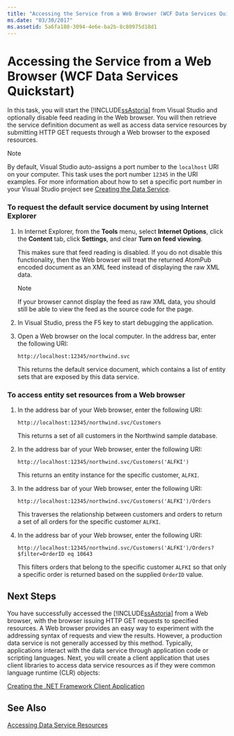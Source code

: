 ```yaml
---
title: "Accessing the Service from a Web Browser (WCF Data Services Quickstart)"
ms.date: "03/30/2017"
ms.assetid: 5a6fa180-3094-4e6e-ba2b-8c80975d18d1
---
```

# Accessing the Service from a Web Browser (WCF Data Services Quickstart)
In this task, you will start the [!INCLUDE[ssAstoria](../../../../includes/ssastoria-md.md)] from Visual Studio and optionally disable feed reading in the Web browser. You will then retrieve the service definition document as well as access data service resources by submitting HTTP GET requests through a Web browser to the exposed resources.  
  
> [!NOTE]
>  By default, Visual Studio auto-assigns a port number to the `localhost` URI on your computer. This task uses the port number `12345` in the URI examples. For more information about how to set a specific port number in your Visual Studio project see [Creating the Data Service](../../../../docs/framework/data/wcf/creating-the-data-service.md).  
  
### To request the default service document by using Internet Explorer  
  
1. In Internet Explorer, from the **Tools** menu, select **Internet Options**, click the **Content** tab, click **Settings**, and clear **Turn on feed viewing**.  
  
    This makes sure that feed reading is disabled. If you do not disable this functionality, then the Web browser will treat the returned AtomPub encoded document as an XML feed instead of displaying the raw XML data.  
  
   > [!NOTE]
   >  If your browser cannot display the feed as raw XML data, you should still be able to view the feed as the source code for the page.  
  
2. In Visual Studio, press the F5 key to start debugging the application.  
  
3. Open a Web browser on the local computer. In the address bar, enter the following URI:  
  
   ```  
   http://localhost:12345/northwind.svc  
   ```  
  
    This returns the default service document, which contains a list of entity sets that are exposed by this data service.  
  
### To access entity set resources from a Web browser  
  
1. In the address bar of your Web browser, enter the following URI:  
  
   ```  
   http://localhost:12345/northwind.svc/Customers  
   ```  
  
    This returns a set of all customers in the Northwind sample database.  
  
2. In the address bar of your Web browser, enter the following URI:  
  
   ```  
   http://localhost:12345/northwind.svc/Customers('ALFKI')  
   ```  
  
    This returns an entity instance for the specific customer, `ALFKI`.  
  
3. In the address bar of your Web browser, enter the following URI:  
  
   ```  
   http://localhost:12345/northwind.svc/Customers('ALFKI')/Orders  
   ```  
  
    This traverses the relationship between customers and orders to return a set of all orders for the specific customer `ALFKI`.  
  
4. In the address bar of your Web browser, enter the following URI:  
  
   ```  
   http://localhost:12345/northwind.svc/Customers('ALFKI')/Orders?$filter=OrderID eq 10643  
   ```  
  
    This filters orders that belong to the specific customer `ALFKI` so that only a specific order is returned based on the supplied `OrderID` value.  
  
## Next Steps  
 You have successfully accessed the [!INCLUDE[ssAstoria](../../../../includes/ssastoria-md.md)] from a Web browser, with the browser issuing HTTP GET requests to specified resources. A Web browser provides an easy way to experiment with the addressing syntax of requests and view the results. However, a production data service is not generally accessed by this method. Typically, applications interact with the data service through application code or scripting languages. Next, you will create a client application that uses client libraries to access data service resources as if they were common language runtime (CLR) objects:  
  
 [Creating the .NET Framework Client Application](../../../../docs/framework/data/wcf/creating-the-dotnet-client-application-wcf-data-services-quickstart.md)  
  
## See Also  
 [Accessing Data Service Resources](../../../../docs/framework/data/wcf/accessing-data-service-resources-wcf-data-services.md)
